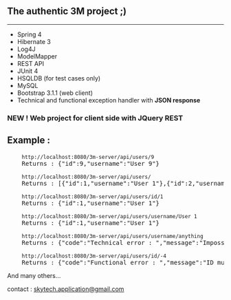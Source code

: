 <h2>The authentic 3M project ;)</h2>
<hr>
<ul>
<li>Spring 4</li>
<li>Hibernate 3</li>
<li>Log4J</li>
<li>ModelMapper</li>
<li>REST API</li>
<li>JUnit 4</li>
<li>HSQLDB (for test cases only)</li>
<li>MySQL</li>
<li>Bootstrap 3.1.1 (web client)</li>
<li>Technical and functional exception handler with <b>JSON response</b></li>
</ul>

<h3>NEW ! Web project for client side with JQuery REST</h3>

<h2> Example : </h2>

<pre>
	<code>http://localhost:8080/3m-server/api/users/9</code>
	Returns : {"id":9,"username":"User 9"}
</pre>

<pre>
	<code>http://localhost:8080/3m-server/api/users/</code>
	Returns : [{"id":1,"username":"User 1"},{"id":2,"username":"User 2"},{"id":3,"username":"User 3"},{"id":4,"username":"User 4"},{"id":5,"username":"User 5"},{"id":6,"username":"User 6"},{"id":7,"username":"User 7"},{"id":8,"username":"User 8"},{"id":9,"username":"User 9"},{"id":10,"username":"User 10"}]
</pre>

<pre>
	<code>http://localhost:8080/3m-server/api/users/id/1</code>
	Returns : {"id":1,"username":"User 1"}
</pre>

<pre>
	<code>http://localhost:8080/3m-server/api/users/username/User 1</code>
	Returns : {"id":1,"username":"User 1"}
</pre>

<pre>
	<code>http://localhost:8080/3m-server/api/users/username/anything</code>
	Returns : {"code":"Technical error : ","message":"Impossible to find user by username : anything"}
</pre>

<pre>
	<code>http://localhost:8080/3m-server/api/users/id/-4</code>
	Returns : {"code":"Functional error : ","message":"ID must be positive"}
</pre>

And many others... 

contact : skytech.application@gmail.com